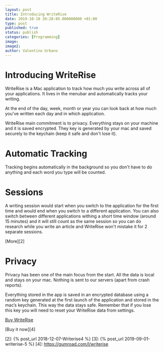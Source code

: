 ```yaml
---
layout: post
title: Introducing WriteRise
date: 2019-10-10 20:28:05.000000000 +01:00
type: post
published: true
status: publish
categories: [Programming]
image:
image2:
author: Valentino Urbano
---
```


# Introducing WriteRise

WriteRise is a Mac application to track how much you write across all of your applications. It lives in the menubar and automatically tracks your writing.

At the end of the day, week, month or year you can look back at how much you've written each day and in which application.

WriteRise main commitment is to privacy. Everything stays on your machine and it is saved encrypted. They key is generated by your mac and saved securely to the keychain (keep it safe and don't lose it).

# Automatic Tracking

Tracking begins automatically in the background so you don't have to do anything and each word you type will be counted.

# Sessions

A writing session would start when you switch to the application for the first time and would end when you switch to a different application. You can also switch between different applications withing a short time window (around 15 minutes) and it will still count as the same session so you can do research while you write an article and WriteRise won't mistake it for 2 separate sessions.

[More][2]

# Privacy

Privacy has been one of the main focus from the start. All the data is local and stays on your mac. Nothing is sent to our servers (apart from crash reports).

Everything stored in the app is saved in an encrypted database using a random key generated at the first launch of the application and stored in the mac’s keychain. This way the data stays safe. Remember that if you lose this key you will need to reset your WriteRise data from settings.

<script src="https://gumroad.com/js/gumroad.js"></script>
<a class="gumroad-button" href="https://gum.co/writerise?wanted=true" target="_blank">Buy WriteRise</a>

[Buy it now][4]

[2]: {% post_url 2018-12-07-Writerise4 %}
[3]: {% post_url 2019-09-01-writerise-5 %}
[4]: https://gumroad.com/l/writerise